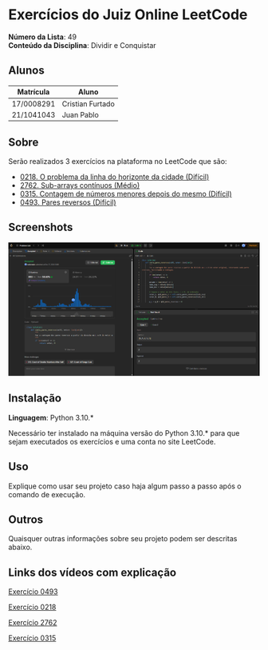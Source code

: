 # Exercícios do Juiz Online LeetCode

**Número da Lista**: 49<br>
**Conteúdo da Disciplina**: Dividir e Conquistar<br>

## Alunos
|Matrícula | Aluno |
| -- | -- |
| 17/0008291  |  Cristian Furtado |
| 21/1041043 |  Juan Pablo |

## Sobre 
Serão realizados 3 exercícios na plataforma no LeetCode que são:

- <a href="https://leetcode.com/problems/the-skyline-problem/description/">0218. O problema da linha do horizonte da cidade (Difícil)</a>
- <a href="https://leetcode.com/problems/continuous-subarrays/description/">2762. Sub-arrays contínuos (Médio)</a>
- <a href="https://leetcode.com/problems/count-of-smaller-numbers-after-self/description/">0315. Contagem de números menores depois do mesmo (Difícil)</a>
- <a href="https://leetcode.com/problems/reverse-pairs/description/">0493. Pares reversos (Difícil)</a>

## Screenshots
![Aceite do exercício 0493](./imgs/0493_accepted.png "Aceite do exercício 0493")


## Instalação 
**Linguagem**: Python 3.10.*<br>

Necessário ter instalado na máquina versão do Python 3.10.* para que sejam executados os exercícios e uma conta no site LeetCode.

## Uso 
Explique como usar seu projeto caso haja algum passo a passo após o comando de execução.

## Outros 
Quaisquer outras informações sobre seu projeto podem ser descritas abaixo.

## Links dos vídeos com explicação
[Exercício 0493]()

[Exercício 0218]()

[Exercício 2762]()

[Exercício 0315]()